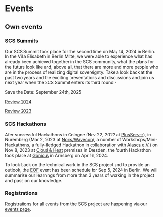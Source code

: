 # Events

## Own events

### SCS Summits

Our SCS Summit took place for the second time on May 14, 2024 in Berlin. In the Villa Elisabeth in Berlin Mitte, we were able to experience what has already been achieved together in the SCS community, what the plans for the future look like and, above all, that there are more and more people who are in the process of realizing digital sovereignty.
Take a look back at the past two years and the exciting presentations and discussions and join us next year when the SCS Summit enters its third round - 

Save the Date: September 24th, 2025

[Review 2024](/summit2024)

[Review 2023](/summit2023)


### SCS Hackathons

Afer successful Hackathons in Cologne (Nov 22, 2022 at [PlusServer](https://plusserver.com/)),
in Nuremberg (Mar 2, 2023 at [Noris/Wavecon](https://wavecon.de/)), a number of
Workshops/Mini-Hackathons, a fully-fledged Hackathon in collaboration with
[Alasca e.V.](https://alasca.cloud/)) on Nov 8, 2023 at [Cloud & Heat](https://cloudandheat.com/)
premises in Dresden, the fourth Hackathon took place at [Gonicus](https://gonicus.de/en)
in Arnsberg on Apr 16, 2024.

To look back on the technical work in the SCS project and to provide an outlook, the
[EOF](https://events.scs.community/eof/) event has been schedule for Sep 5, 2024 in Berlin.
We will summarize our learnings from more than 3 years of working in the project and
pass on our knowledge.

### Registrations

Registrations for all events from the SCS project are happening via our
[events page](https://events.scs.community/).

<!--TODO: ## Events with contributions from SCS-->
